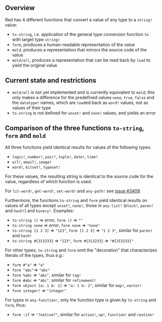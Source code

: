 ## Overview
Red has 4 different functions that convert a value of any type to a `string!` value:
* `to-string`, _i.e._ application of the general type conversion function `to` with target type `string!`
* `form`, produces a human-readable representation of the value
* `mold`, produces a representation that mirrors the source code of the value
* `mold/all`, produces a representation that can be read back by `load` to yield the original value

## Current state and restrictions
* `mold/all` is not yet implemented and is currently equivalent to `mold`; this only makes a difference for the predefined values `none`, `true`, `false` and the `datatype!` names, which are `load`ed back as `word!` values, not as values of their type
* `to-string` is not defined for `unset!` and `none!` values, and yields an error

## Comparison of the three functions `to-string`, `form` and `mold`
All three functions yield identical results for values of the following types:
* `logic!`, `number!`, `pair!`, `tuple!`, `date!`, `time!`
* `url!`, `email!`, `image!`
* `word!`, `bitset!`, `typeset!`

For these values, the resulting string is identical to the source code for the value, regardless of which function is used.

For `lit-word!`, `get-word!`, `set-word!` and `any-path!` see [issue #3409](https://github.com/red/red/issues/3409).

Furthermore, the functions `to-string`  and `form` yield identical results on values of all types except `unset!`, `none!`, those in `any-list!` (`block!`, `paren!` and `hash!`) and `binary!`. Examples:
* `to-string ()` => _error_, `form ()` => `""`
* `to-string none` => _error_, `form none` => `"none"`
* `to-string [1 2 3]` => `"123"`, `form [1 2 3]` => `"1 2 3"`, similar for `paren!` and `hash!`
* `to-string #{313233}` => `"123"`, `form #{313233}` => `"#{313233}"`

For other types, `to-string` and `form` omit the "decoration" that characterizes literals of the types, thus _e.g._:
* `form #"a"` => `"a"`
* `form "abc"`=> `"abc"`
* `form %abc` => `"abc"`, similar for `tag!`
* `form #abc` => `"abc"`, similar for `refinement!`
* `form object [a: 1 b: 2]` => `"a: 1 b: 2"`, similar for `map!`, `vector!`
* `form integer!` => `"integer"`

For types in `any-function!`, only the function type is given by `to-string` and `form`, thus:
* `form :if` => `"?native?"`, similar for `action!`, `op!`, `function!` and `routine!`
